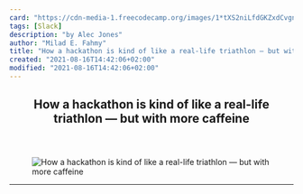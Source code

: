 ```yaml
---
card: "https://cdn-media-1.freecodecamp.org/images/1*tXS2niLfdGKZxdCvgnAjCA.png"
tags: [Slack]
description: "by Alec Jones"
author: "Milad E. Fahmy"
title: "How a hackathon is kind of like a real-life triathlon — but with more caffeine"
created: "2021-08-16T14:42:06+02:00"
modified: "2021-08-16T14:42:06+02:00"
---
```

<div class="site-wrapper">
<main id="site-main" class="site-main outer">
<div class="inner">
<article class="post-full post tag-slack tag-tech tag-startup tag-life-lessons tag-web-development ">
<header class="post-full-header">
<h1 class="post-full-title">How a hackathon is kind of like a real-life triathlon — but with more caffeine</h1>
</header>
<figure class="post-full-image">
<picture>
<source media="(max-width: 700px)" sizes="1px" srcset="data:image/gif;base64,R0lGODlhAQABAIAAAAAAAP///yH5BAEAAAAALAAAAAABAAEAAAIBRAA7 1w">
<source media="(min-width: 701px)" sizes="(max-width: 800px) 400px,
(max-width: 1170px) 700px,
1400px" srcset="https://cdn-media-1.freecodecamp.org/images/1*tXS2niLfdGKZxdCvgnAjCA.png 300w,
https://cdn-media-1.freecodecamp.org/images/1*tXS2niLfdGKZxdCvgnAjCA.png 600w,
https://cdn-media-1.freecodecamp.org/images/1*tXS2niLfdGKZxdCvgnAjCA.png 1000w,
https://cdn-media-1.freecodecamp.org/images/1*tXS2niLfdGKZxdCvgnAjCA.png 2000w">
<img onerror="this.style.display='none'" src="https://cdn-media-1.freecodecamp.org/images/1*tXS2niLfdGKZxdCvgnAjCA.png" alt="How a hackathon is kind of like a real-life triathlon — but with more caffeine">
</picture>
</figure>
<section class="post-full-content">
<div class="post-content medium-migrated-article">
</div>
<hr>
</section>
</article>
</div>
</main>
</div>
<!-- Google Tag Manager (noscript) -->
<!-- End Google Tag Manager (noscript) -->
